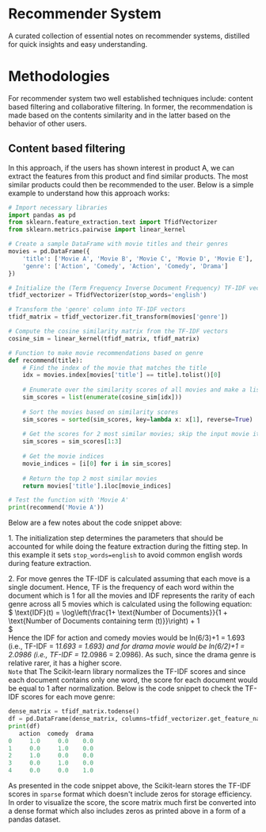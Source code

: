 # Recommender System
A curated collection of essential notes on recommender systems, distilled for quick insights and easy understanding.

# Methodologies
For recommender system two well established techniques include: content based filtering and collaborative filtering. In former, the recommendation is made based on the contents similarity and in the latter based on the behavior of other users.

## Content based filtering
In this approach, if the users has shown interest in product A, we can extract the features from this product and find similar products. The most similar products could then be recommended to the user. Below is a simple example to understand how this approach works:

```python
# Import necessary libraries
import pandas as pd
from sklearn.feature_extraction.text import TfidfVectorizer
from sklearn.metrics.pairwise import linear_kernel

# Create a sample DataFrame with movie titles and their genres
movies = pd.DataFrame({
    'title': ['Movie A', 'Movie B', 'Movie C', 'Movie D', 'Movie E'],
    'genre': ['Action', 'Comedy', 'Action', 'Comedy', 'Drama']
})

# Initialize the (Term Frequency Inverse Document Frequency) TF-IDF vectorizer and remove English stop words
tfidf_vectorizer = TfidfVectorizer(stop_words='english')

# Transform the 'genre' column into TF-IDF vectors
tfidf_matrix = tfidf_vectorizer.fit_transform(movies['genre'])

# Compute the cosine similarity matrix from the TF-IDF vectors
cosine_sim = linear_kernel(tfidf_matrix, tfidf_matrix)

# Function to make movie recommendations based on genre
def recommend(title):
    # Find the index of the movie that matches the title
    idx = movies.index[movies['title'] == title].tolist()[0]
    
    # Enumerate over the similarity scores of all movies and make a list
    sim_scores = list(enumerate(cosine_sim[idx]))
    
    # Sort the movies based on similarity scores
    sim_scores = sorted(sim_scores, key=lambda x: x[1], reverse=True)
    
    # Get the scores for 2 most similar movies; skip the input movie itself (hence [1:3])
    sim_scores = sim_scores[1:3]
    
    # Get the movie indices
    movie_indices = [i[0] for i in sim_scores]
    
    # Return the top 2 most similar movies
    return movies['title'].iloc[movie_indices]

# Test the function with 'Movie A'
print(recommend('Movie A'))
```
Below are a few notes about the code snippet above:   

1\. The initialization step determines the parameters that should be accounted for while doing the feature extraction during the fitting step. In this example it sets `stop_words=english` to avoid common english words during feature extraction.

2\. For move genres the TF-IDF is calculated assuming that each move is a single document. Hence, TF is the frequency of each word within the document which is 1 for all the movies and IDF represents the rarity of each genre across all 5 movies which is calculated using the following equation:    
$
\text{IDF}(t) = \log\left(\frac{1+ \text{Number of Documents}}{1 + \text{Number of Documents containing term \(t\)}}\right) + 1   
$   
Hence the IDF for action and comedy movies would be ln(6/3)+1 = 1.693 (i.e., TF-IDF = 1*1.693 = 1.693) and for drama movie would be ln(6/2)+1 = 2.0986 (i.e., TF-IDF = 1*2.0986 = 2.0986). As such, since the drama genre is relative rarer, it has a higher score.    
`Note` that The Scikit-learn  library normalizes the TF-IDF scores and since each document contains only one word, the score for each document would be equal to 1 after normalization. Below is the code snippet to check the TF-IDF scores for each move genre:

```python 
dense_matrix = tfidf_matrix.todense()
df = pd.DataFrame(dense_matrix, columns=tfidf_vectorizer.get_feature_names_out())
print(df)
   action  comedy  drama
0     1.0     0.0    0.0
1     0.0     1.0    0.0
2     1.0     0.0    0.0
3     0.0     1.0    0.0
4     0.0     0.0    1.0
```
As presented in the code snippet above, the Scikit-learn  stores the TF-IDF scores in `sparse` format which doesn't include zeros for storage efficiency. In order to visualize the score, the score matrix much first be converted into a dense format which also includes zeros as printed above in a form of a pandas dataset.
